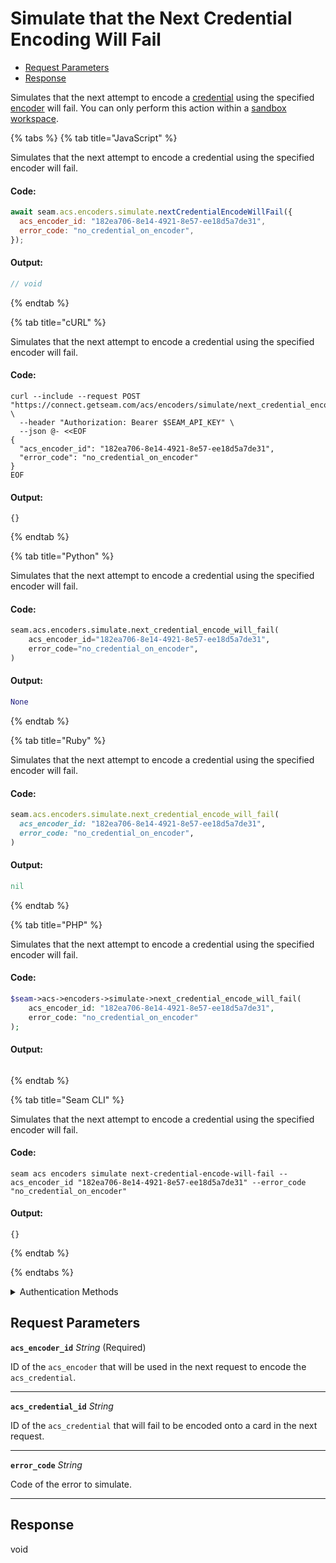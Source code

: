 # Simulate that the Next Credential Encoding Will Fail

- [Request Parameters](#request-parameters)
- [Response](#response)

Simulates that the next attempt to encode a [credential](../../../../capability-guides/access-systems/managing-credentials.md) using the specified [encoder](../../../../capability-guides/access-systems/working-with-card-encoders-and-scanners/README.md) will fail. You can only perform this action within a [sandbox workspace](../../../../core-concepts/workspaces/README.md#sandbox-workspaces).


{% tabs %}
{% tab title="JavaScript" %}

Simulates that the next attempt to encode a credential using the specified encoder will fail.

#### Code:

```javascript
await seam.acs.encoders.simulate.nextCredentialEncodeWillFail({
  acs_encoder_id: "182ea706-8e14-4921-8e57-ee18d5a7de31",
  error_code: "no_credential_on_encoder",
});
```

#### Output:

```javascript
// void
```
{% endtab %}

{% tab title="cURL" %}

Simulates that the next attempt to encode a credential using the specified encoder will fail.

#### Code:

```curl
curl --include --request POST "https://connect.getseam.com/acs/encoders/simulate/next_credential_encode_will_fail" \
  --header "Authorization: Bearer $SEAM_API_KEY" \
  --json @- <<EOF
{
  "acs_encoder_id": "182ea706-8e14-4921-8e57-ee18d5a7de31",
  "error_code": "no_credential_on_encoder"
}
EOF
```

#### Output:

```curl
{}
```
{% endtab %}

{% tab title="Python" %}

Simulates that the next attempt to encode a credential using the specified encoder will fail.

#### Code:

```python
seam.acs.encoders.simulate.next_credential_encode_will_fail(
    acs_encoder_id="182ea706-8e14-4921-8e57-ee18d5a7de31",
    error_code="no_credential_on_encoder",
)
```

#### Output:

```python
None
```
{% endtab %}

{% tab title="Ruby" %}

Simulates that the next attempt to encode a credential using the specified encoder will fail.

#### Code:

```ruby
seam.acs.encoders.simulate.next_credential_encode_will_fail(
  acs_encoder_id: "182ea706-8e14-4921-8e57-ee18d5a7de31",
  error_code: "no_credential_on_encoder",
)
```

#### Output:

```ruby
nil
```
{% endtab %}

{% tab title="PHP" %}

Simulates that the next attempt to encode a credential using the specified encoder will fail.

#### Code:

```php
$seam->acs->encoders->simulate->next_credential_encode_will_fail(
    acs_encoder_id: "182ea706-8e14-4921-8e57-ee18d5a7de31",
    error_code: "no_credential_on_encoder"
);
```

#### Output:

```php

```
{% endtab %}

{% tab title="Seam CLI" %}

Simulates that the next attempt to encode a credential using the specified encoder will fail.

#### Code:

```seam_cli
seam acs encoders simulate next-credential-encode-will-fail --acs_encoder_id "182ea706-8e14-4921-8e57-ee18d5a7de31" --error_code "no_credential_on_encoder"
```

#### Output:

```seam_cli
{}
```
{% endtab %}

{% endtabs %}


<details>

<summary>Authentication Methods</summary>

- API key
- Personal access token
  <br>Must also include the `seam-workspace` header in the request.

To learn more, see [Authentication](https://docs.seam.co/latest/api/authentication).
</details>

## Request Parameters

**`acs_encoder_id`** *String* (Required)

ID of the `acs_encoder` that will be used in the next request to encode the `acs_credential`.

---

**`acs_credential_id`** *String*

ID of the `acs_credential` that will fail to be encoded onto a card in the next request.

---

**`error_code`** *String*

Code of the error to simulate.

---


## Response

void

